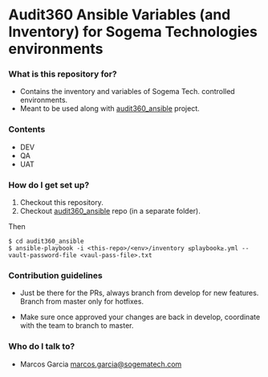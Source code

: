 # Audit360 Ansible Variables (and Inventory) for Sogema Technologies environments #


### What is this repository for? ###

* Contains the inventory and variables of Sogema Tech. controlled environments. 
* Meant to be used along with [audit360_ansible](https://bitbucket.org/ucis/audit360_ansible) project.


### Contents ###

* DEV
* QA
* UAT

### How do I get set up? ###

1. Checkout this repository.
2. Checkout [audit360_ansible](https://bitbucket.org/ucis/audit360_ansible) repo (in a separate folder).

Then

```shell
$ cd audit360_ansible
$ ansible-playbook -i <this-repo>/<env>/inventory ≤playbook≥.yml --vault-password-file <vaul-pass-file>.txt
```

### Contribution guidelines ###

* Just be there for the PRs, always branch from develop for new features. Branch from master only for hotfixes.

* Make sure once approved your changes are back in develop, coordinate with the team to branch to master.

### Who do I talk to? ###

* Marcos Garcia marcos.garcia@sogematech.com